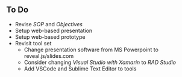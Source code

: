 To Do
-
* Revise *SOP* and *Objectives*
* Setup web-based presentation
* Setup web-based prototype
* Revisit tool set
  * Change presentation software from MS Powerpoint to reveal.js/slides.com
  * Consider changing *Visual Studio with Xamarin* to *RAD Studio*
  * Add VSCode and Sublime Text Editor to tools